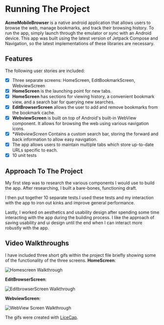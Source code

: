 # Running The Project
**AcmeMobileBrowser**  is a native android application that allows users to browse the web, manage bookmarks, and track their
browsing history. To run the app, simply launch through the emulator or sync with an Android device.
This app was built using the latest version of Jetpack Compose and Navigation, so the latest implementations of these libraries are necessary.

## Features
The following user stories are included:

* [x] Three separate screens: HomeScreen, EditBookmarkScreen, WebviewScreen
* [x] **HomeScreen** is the launching point for new tabs.
* [x] **HomeScreen** has sections for viewing history, a convenient bookmark view, and a search bar for querying new searches.
* [x] **EditBrowserScreen** allows the user to add and remove bookmarks from the bookmark cache.
* [x] **WebviewScreen** is built on top of Android's built-in WebView component. It allows for browsing the web using various navigation icons.
* [x] **WebviewScreen* Contains a custom search bar, storing the forward and back information to allow easy navigation.
* [x] The app allows users to maintain multiple tabs which store up-to-date URLs specific to each.
* [x] 10 unit tests

## Approach To The Project
My first step was to research the various components I would use to build the app.
After researching, I built a bare-bones, functioning draft.

I then put together 10 separate tests.I used these tests and my interaction with the app to iron out kinks and improve general performance.

Lastly, I worked on aesthetics and usability design after spending some time interacting with the app during the building process.
I like the approach of saving usability and ui design until the end when I can interact more robustly with the app.

## Video Walkthroughs
I have included three short gifs within the project file briefly showing some of the functionality of the three screens.
**HomeScreen**:

<img src='homescreen_walkthrough.gif' title='HomeScreen Walkthrough' width='' alt='Homescreen Walkthrough' />

**EditBrowserScreen**:

<img src='editbookmarkscreen_walkthrough.gif' title='EditBrowserScreen Walkthrough' width='' alt='EditbrowserScreen Walkthrough' />

**WebviewScreen**:

<img src='webviewscreen_walkthrough.gif' title='WebViewScreen Walkthrough' width='' alt='WebView Screen Walkthrough' />

The gifs were created with [LiceCap](http://www.cockos.com/licecap/).
